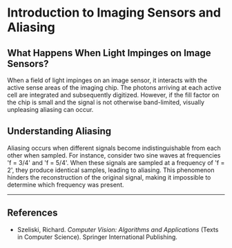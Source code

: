 # Introduction to Imaging Sensors and Aliasing

## What Happens When Light Impinges on Image Sensors?

When a field of light impinges on an image sensor, it interacts with the active sense areas of the imaging chip. The photons arriving at each active cell are integrated and subsequently digitized. However, if the fill factor on the chip is small and the signal is not otherwise band-limited, visually unpleasing aliasing can occur.

## Understanding Aliasing

Aliasing occurs when different signals become indistinguishable from each other when sampled. For instance, consider two sine waves at frequencies 'f = 3/4' and 'f = 5/4'. When these signals are sampled at a frequency of 'f = 2', they produce identical samples, leading to aliasing. This phenomenon hinders the reconstruction of the original signal, making it impossible to determine which frequency was present.

---

## References

- Szeliski, Richard. *Computer Vision: Algorithms and Applications* (Texts in Computer Science). Springer International Publishing.
